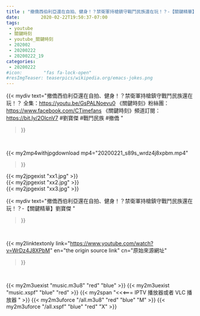 ```yaml
---
title : "撤僑西伯利亞還在自拍、健身！？禁衛軍持槍鎮守戰鬥民族還在玩！？-【關鍵精華】劉寶傑 "
date:        2020-02-22T19:50:37-07:00
tags:
 - youtube
 - 關鍵時刻
 - youtube_關鍵時刻
 - 202002
 - 20200222
 - 20200222_19
categories:
 - 20200222
#icon:        "fas fa-lock-open"
#resImgTeaser: teaserpics/wikipedia.org/emacs-jokes.png
---
```


{{< mydiv text="撤僑西伯利亞還在自拍、健身！？禁衛軍持槍鎮守戰鬥民族還在玩！？ 全集：https://youtu.be/GsPALNoevu0  《關鍵時刻》粉絲團：https://www.facebook.com/CTimefans 《關鍵時刻》頻道訂閱：https://bit.ly/2OlcnV7  #劉寶傑 #戰鬥民族 #撤僑 "
>}}
<br>


{{< my2mp4withjpgdownload mp4="20200221_s89s_wrdz4j8xpbm.mp4"
>}}

{{< my2jpgexist "xx1.jpg" >}}<br>
{{< my2jpgexist "xx2.jpg" >}}<br>
{{< my2jpgexist "xx3.jpg" >}}<br>



{{< mydiv text="撤僑西伯利亞還在自拍、健身！？禁衛軍持槍鎮守戰鬥民族還在玩！？-【關鍵精華】劉寶傑 "
>}}
<br>

{{< my2linktextonly link="https://www.youtube.com/watch?v=WrDz4J8XPbM"
en="the origin source link" cn="原始來源網址"
>}}


<br>

{{< my2m3uexist "music.m3u8" "red"  "blue" >}} {{< my2m3uexist "music.xspf" "blue" "red"  >}} {{< my2span "<<<=== IPTV 播放器或者 VLC 播放器 " >}} {{< my2m3uforce "/all.m3u8" "red"  "blue" "M" >}} {{< my2m3uforce "/all.xspf" "blue" "red"  "X" >}} 
